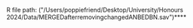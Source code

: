 R file path: ("/Users/poppiefriend/Desktop/University/Honours 2024/Data/MERGEDafterremovingchangedANBEDBN.sav")****